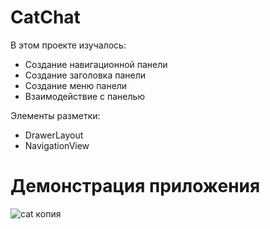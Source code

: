 # CatChat
В этом проекте изучалось:
- Создание навигационной панели
- Создание заголовка панели
- Создание меню панели
- Взаимодействие с панелью

Элементы разметки:
- DrawerLayout
- NavigationView

# Демонстрация приложения
![cat копия](https://github.com/Aleksei-L/CatChat/assets/35473340/15398661-9526-425c-87bc-ba86c6482783)
